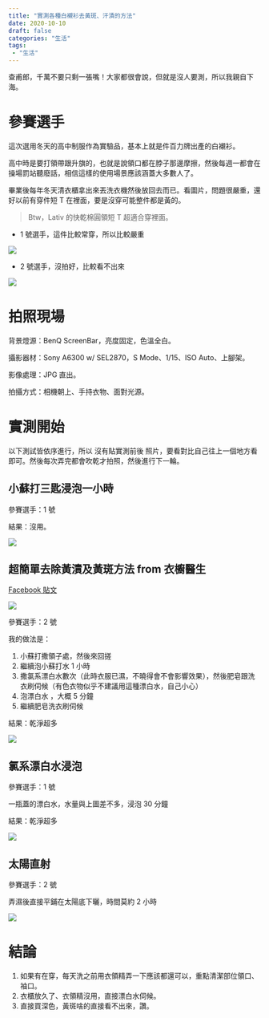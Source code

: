 ```yaml
---
title: "實測各種白襯衫去黃斑、汗漬的方法"
date: 2020-10-10
draft: false
categories: "生活"
tags: 
 - "生活"
---
```


查甫郎，千萬不要只剩一張嘴！大家都很會說，但就是沒人要測，所以我親自下海。

<!--more-->

# 參賽選手

這次選用冬天的高中制服作為實驗品，基本上就是件百力牌出產的白襯衫。

高中時是要打領帶跟升旗的，也就是說領口都在脖子那邊摩擦，然後每週一都會在操場罰站聽廢話，相信這樣的使用場景應該涵蓋大多數人了。

畢業後每年冬天清衣櫃拿出來丟洗衣機然後放回去而已。看圖片，問題很嚴重，還好以前有穿件短 T 在裡面，要是沒穿可能整件都是黃的。

> Btw，Lativ 的快乾棉圓領短 T 超適合穿裡面。

- 1 號選手，這件比較常穿，所以比較嚴重

![](https://onedrive.live.com/embed?resid=7AE5E29699A431DD%211178&authkey=%21APBH8dEjBvO1qfs&width=6000&height=4000)

- 2 號選手，沒拍好，比較看不出來

![](https://onedrive.live.com/embed?resid=7AE5E29699A431DD%211177&authkey=%21APl2I_6iugmyKQY&width=6000&height=4000)

# 拍照現場

背景燈源：BenQ ScreenBar，亮度固定，色溫全白。

攝影器材：Sony A6300 w/ SEL2870，S Mode、1/15、ISO Auto、上腳架。

影像處理：JPG 直出。

拍攝方式：相機朝上、手持衣物、面對光源。


# 實測開始

以下測試皆依序進行，所以 沒有貼實測前後 照片，要看對比自己往上一個地方看即可。然後每次弄完都會吹乾才拍照，然後進行下一輪。

## 小蘇打三匙浸泡一小時

參賽選手：1 號

結果：沒用。

![](https://onedrive.live.com/embed?resid=7AE5E29699A431DD%211180&authkey=%21ALQWDN9t1RHk6Dc&width=6000&height=4000)

## 超簡單去除黃漬及黃斑方法 from 衣櫥醫生

[Facebook 貼文](https://www.facebook.com/closetvisitor/photos/a.1075029939283692/1839389596181052)

![](https://onedrive.live.com/embed?resid=7AE5E29699A431DD%211181&authkey=%21AOo1nZmbGm9dm-0&width=1200&height=1200)

參賽選手：2 號

我的做法是：

1. 小蘇打撒領子處，然後來回搓
2. 繼續泡小蘇打水 1 小時
3. 撒氯系漂白水數次（此時衣服已濕，不曉得會不會影響效果），然後肥皂跟洗衣刷伺候（有色衣物似乎不建議用這種漂白水，自己小心）
4. 泡漂白水 ，大概 5 分鐘
5. 繼續肥皂洗衣刷伺候

結果：乾淨超多

![](https://onedrive.live.com/embed?resid=7AE5E29699A431DD%211179&authkey=%21ALCNpDgKVYfso8E&width=6000&height=4000)

## 氯系漂白水浸泡

參賽選手：1 號

一瓶蓋的漂白水，水量與上圖差不多，浸泡 30 分鐘

結果：乾淨超多

![](https://onedrive.live.com/embed?resid=7AE5E29699A431DD%211182&authkey=%21AItEvPQAS4HBlnk&width=6000&height=4000)

## 太陽直射

參賽選手：2 號

弄濕後直接平鋪在太陽底下曬，時間莫約 2 小時

![](https://onedrive.live.com/embed?resid=7AE5E29699A431DD%211183&authkey=%21AFpukXFD3ZjBXik&width=6000&height=4000)

# 結論

1. 如果有在穿，每天洗之前用衣領精弄一下應該都還可以，重點清潔部位領口、袖口。
2. 衣櫃放久了、衣領精沒用，直接漂白水伺候。
3. 直接買深色，黃斑啥的直接看不出來，讚。